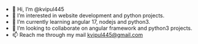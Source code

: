 - 👋 Hi, I’m @kvipul445
- 👀 I’m interested in website development and python projects.
- 🌱 I’m currently learning angular 17, nodejs and python3.
- 💞️ I’m looking to collaborate on angular framework and python3 projects.
- 📫 Reach me through my mail kvipul445@gmail.com

<!---
kvipul445/kvipul445 is a ✨ special ✨ repository because its `README.md` (this file) appears on your GitHub profile.
You can click the Preview link to take a look at your changes.
--->
